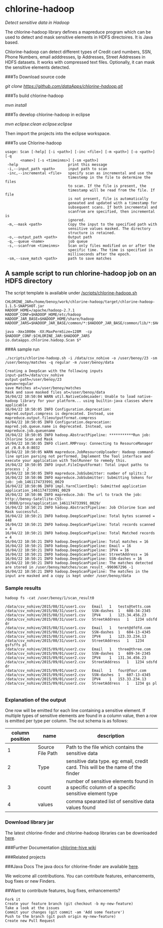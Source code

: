 # chlorine-hadoop
*Detect sensitive data in Hadoop*

The chlorine-hadoop library defines a mapreduce program which can be used to detect and mask sensitive elements in HDFS directoires. It is Java based.

Chlorine-hadoop can detect different types of Credit card numbers, SSN, Phone Numbers, email adddresses, Ip Addresses, Street Addresses in HDFS datasets. It works with compressed text files. Optionally, it can mask the sensitive elements detected.


###To Download source code

*git clone https://github.com/dataApps/chlorine-hadoop.git*

###To build chlorine-hadoop

*mvn install*


###To develop chlorine-hadoop in eclipse

*mvn eclipse:clean eclipse:eclipse*

Then import the projects into the eclipse workspace.

###To use Chlorine-hadoop

```
usage: Scan [-help] [-i <path>] [-inc <file>] [-m <path>] [-o <path>] [-q
       <name>] [-s <timeinms>] [-sm <path>]
 -help                       print this message
 -i,--input_path <path>      input path to scan
 -inc,--incremental <file>   specify scan as incremental and use the
                             timestemp in the file to determine the files
                             to scan. If the file is present, the
                             timestamp will be read from the file. If file
                             is not present, file is automatically
                             geneated and updated with a timestamp for
                             subsequent scans. If both incremental and
                             scanfrom are specified, then incremental is
                             ignored.
 -m,--mask <path>            Copy the input to the specified path with
                             sensitive values masked. The directory
                             structure is retained.
 -o,--output_path <path>     Output path
 -q,--queue <name>           job queue
 -s,--scanfrom <timeinms>    Scan only files modified on or after the
                             specific time. The time is specified in
                             milliseconds after the epoch.
 -sm,--save_match <path>     path to save matches
```

## A sample script to run chlorine-hadoop job on an HDFS directory
 
The script template is available under  [/scripts/chlorine-hadoop.sh](https://github.com/dataApps/chlorine-hadoop/scripts/chlorine-hadoop.sh)

```
CHLORINE_JAR=/home/benoy/work/chlorine-hadoop/target/chlorine-hadoop-1.1.5-SNAPSHOT.jar
HADOOP_HOME=/apache/hadoop-2.7.1
HADOOP_CONF=$HADOOP_HOME/etc/hadoop
HADOOP_JAR_BASE=$HADOOP_HOME/share/hadoop
HADOOP_JARS=$HADOOP_JAR_BASE/common/*:$HADOOP_JAR_BASE/common/lib/*:$HADOOP_JAR_BASE/hdfs/*:$HADOOP_JAR_BASE/hdfs/lib/*:$HADOOP_JAR_BASE/yarn/*:$HADOOP_JAR_BASE/yarn/lib/*:$HADOOP_JAR_BASE/mapreduce/*:$HADOOP_JAR_BASE/mapeduce/lib/*

java -Xmx1000m -XX:MaxPermSize=128M  -cp $HADOOP_CONF:$CHLORINE_JAR:$HADOOP_JARS io.dataapps.chlorine.hadoop.Scan $*

```

###A sample run

```
./scripts/chlorine-hadoop.sh -i /data/csv_nohive -o /user/benoy/23 -sm /user/benoy/matches -q regular -m /user/benoy/data

Creating a DeepScan with the following inputs
input-path=/data/csv_nohive
output-path=/user/benoy/23
queue=regular
save Matches at=/user/benoy/matches
Mask and save masked files at=/user/benoy/data
16/04/22 10:50:04 WARN util.NativeCodeLoader: Unable to load native-hadoop library for your platform... using builtin-java classes where applicable
16/04/22 10:50:05 INFO Configuration.deprecation: mapred.output.compress is deprecated. Instead, use mapreduce.output.fileoutputformat.compress
16/04/22 10:50:05 INFO Configuration.deprecation: mapred.job.queue.name is deprecated. Instead, use mapreduce.job.queuename
16/04/22 10:50:05 INFO hadoop.AbstractPipeline: ***********Run job: Chlorine Scan and Mask
16/04/22 10:50:05 INFO client.RMProxy: Connecting to ResourceManager at /0.0.0.0:8032
16/04/22 10:50:05 WARN mapreduce.JobResourceUploader: Hadoop command-line option parsing not performed. Implement the Tool interface and execute your application with ToolRunner to remedy this.
16/04/22 10:50:05 INFO input.FileInputFormat: Total input paths to process : 2
16/04/22 10:50:05 INFO mapreduce.JobSubmitter: number of splits:2
16/04/22 10:50:06 INFO mapreduce.JobSubmitter: Submitting tokens for job: job_1461174733991_0029
16/04/22 10:50:06 INFO impl.YarnClientImpl: Submitted application application_1461174733991_0029
16/04/22 10:50:06 INFO mapreduce.Job: The url to track the job: http://benoy-Satellite-C55-C:8088/proxy/application_1461174733991_0029/
16/04/22 10:50:21 INFO hadoop.AbstractPipeline: Job Chlorine Scan and Mask successful.
16/04/22 10:50:21 INFO hadoop.DeepScanPipeline: Total bytes scanned = 448
16/04/22 10:50:21 INFO hadoop.DeepScanPipeline: Total records scanned = 4
16/04/22 10:50:21 INFO hadoop.DeepScanPipeline: Total Matched records = 4
16/04/22 10:50:21 INFO hadoop.DeepScanPipeline: Total matches = 16
16/04/22 10:50:21 INFO hadoop.DeepScanPipeline: Email = 16
16/04/22 10:50:21 INFO hadoop.DeepScanPipeline: IPV4 = 16
16/04/22 10:50:21 INFO hadoop.DeepScanPipeline: StreetAddress = 16
16/04/22 10:50:21 INFO hadoop.DeepScanPipeline: SSN-dashes = 16
16/04/22 10:50:21 INFO hadoop.DeepScanPipeline: The matches detected are stored in /user/benoy/matches/scan_result_-996967296_-1
16/04/22 10:50:21 INFO hadoop.DeepScanPipeline: The matches in the input are masked and a copy is kept under /user/benoy/data

```

### Sample results

```
hadoop fs -cat /user/benoy/1/scan_result0

/data/csv_nohive/2015/08/31/user1.csv	Email	1	tests@tetts.com
/data/csv_nohive/2015/08/31/user1.csv	SSN-dashes	1	608-34-2345
/data/csv_nohive/2015/08/31/user1.csv	IPV4	1	123.34.456.23
/data/csv_nohive/2015/08/31/user1.csv	StreetAddress	1	1234 sdsfd dr
/data/csv_nohive/2015/08/31/user1.csv	Email	1	teret@dfdfd.com
/data/csv_nohive/2015/08/31/user1.csv	SSN-dashes	1	604-13-4345
/data/csv_nohive/2015/08/31/user1.csv	IPV4	1	123.33.234.13
/data/csv_nohive/2015/08/31/user1.csv	StreetAddress	1	1234 gsfsffs pl
/data/csv_nohive/2015/09/01/user2.csv	Email	1	three@three.com
/data/csv_nohive/2015/09/01/user2.csv	SSN-dashes	1	609-34-2345
/data/csv_nohive/2015/09/01/user2.csv	IPV4	1	131.34.456.23
/data/csv_nohive/2015/09/01/user2.csv	StreetAddress	1	1234 sdsfd dr
/data/csv_nohive/2015/09/01/user2.csv	Email	1	four@four.com
/data/csv_nohive/2015/09/01/user2.csv	SSN-dashes	1	607-13-4345
/data/csv_nohive/2015/09/01/user2.csv	IPV4	1	153.33.234.13
/data/csv_nohive/2015/09/01/user2.csv	StreetAddress	1	1234 gs pl


```

### Explanation of the output

One row will be emitted for each line containing a sensitive element. If multiple types of sensitive elements are found in a column value, then a row is emitted per type per column.
The out schema is as follows:

| column position | name | description |
| --- | --- |--- | 
|1|Source File Path| Path to the file which contains the sensitive data|
|2|Type| sensitive data type. eg: email, credit card. This will be the name of the finder|
|3|count| number of sensitive elements found in a specific column of a specific sensitive element type|
|4|values| comma spearated list of sensitive data values found|


### Download library jar

The latest chlorine-finder and chlorine-hadoop libraries can be downloaded [here](https://dataapps.io/chlorine.html#Opensource).

 
###Further Documentation
[chlorine-hive wiki](https://github.com/dataApps/chlorine-hadoop/wiki)
  
###Related projects
 
###Java Docs
The java docs for chlorine-finder are available [here](https://dataApps.io/files/chlorine-hadoop/javadoc/index.html).

We welcome all contributions. You can contribute features, enhancements, bug fixes or new Finders.

##Want to contribute features, bug fixes, enhancements?

    Fork it
    Create your feature branch (git checkout -b my-new-feature)
    Take a look at the issues
    Commit your changes (git commit -am 'Add some feature')
    Push to the branch (git push origin my-new-feature)
    Create new Pull Request
    
 

 
 
